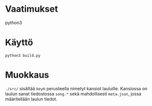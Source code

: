 
# Vaatimukset
python3

# Käyttö
`python3 build.py`

# Muokkaus
`./src/` sisältää `key`n perusteella nimetyt kansiot lauluille. Kansiossa on laulun sanat tiedostossa `song.*` sekä mahdollisesti `meta.json`, jossa määritellään laulun tiedot.
